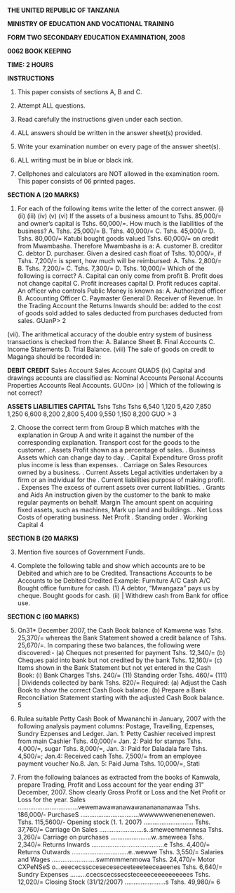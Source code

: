 **THE UNITED REPUBLIC OF TANZANIA**

**MINISTRY OF EDUCATION AND VOCATIONAL TRAINING**

**FORM TWO SECONDARY EDUCATION EXAMINATION, 2008**

**0062 BOOK KEEPING**

**TIME: 2 HOURS**

**INSTRUCTIONS**

1. This paper consists of sections A, B and C.

2. Attempt ALL questions.

3. Read carefully the instructions given under each section.

4. ALL answers should be written in the answer sheet(s) provided.

5. Write your examination number on every page of the answer sheet(s).

6. ALL writing must be in blue or black ink.

7. Cellphones and calculators are NOT allowed in the examination room.
This paper consists of 06 printed pages.

**SECTION A (20 MARKS)**

1. For each of the following items write the letter of the correct answer.
(i)
(ii)
(iii)
(iv)
(v)
(vi)
If the assets of a business amount to Tshs. 85,000/= and owner’s capital is Tshs. 60,000/=.
How much is the liabilities of the business?
A. Tshs. 25,000/=
B. Tshs. 40,000/=
C. Tshs. 45,000/=
D. Tshs. 80,000/=
Katubi bought goods valued Tshs. 60,000/= on credit from Mwambasha. Therefore
Mwambasha is a:
A. customer
B. creditor
C. debtor
D. purchaser.
Given a desired cash float of Tshs. 10,000/=, if Tshs. 7,200/= is spent, how much will be reimbursed:
A. Tshs. 2,800/=
B. Tshs. 7,200/=
C. Tshs. 7,300/=
D. Tshs. 10,000/=
Which of the following is correct?
A. Capital can only come from profit
B. Profit does not change capital
C. Profit increases capital
D. Profit reduces capital.
An officer who controls Public Money is known as:
A. Authorized officer
B. Accounting Officer
C. Paymaster General
D. Receiver of Revenue.
In the Trading Account the Returns Inwards should be:
added to the cost of goods sold added to sales deducted from purchases deducted from sales.
GUanP>
2

(vii). The arithmetical accuracy of the double entry system of business transactions is checked from the:
A. Balance Sheet
B. Final Accounts
C. Income Statements
D. Trial Balance.
(viii) The sale of goods on credit to Maganga should be recorded in:

**DEBIT CREDIT**
Sales Account
Sales Account
QUADS
(ix) Capital and drawings accounts are classified as:
Nominal Accounts
Personal Accounts
Properties Accounts
Real Accounts.
GUOn>
(x) | Which of the following is not correct?

**ASSETS LIABILITIES CAPITAL**
Tshs Tshs Tshs
6,540 1,120 5,420
7,850 1,250 6,600
8,200 2,800 5,400
9,550 1,150 8,200
GUO >
3

2. Choose the correct term from Group B which matches with the explanation in Group A and write it against the number of the corresponding explanation.
Transport cost for the goods to the customer. . Assets
Profit shown as a percentage of sales. . Business
Assets which can change day to day. . Capital Expenditure
Gross profit plus income is less than expenses. . Carriage on Sales
Resources owned by a business. . Current Assets
Legal activities undertaken by a firm or an individual for the . Current liabilities purpose of making profit.
. Expenses
The excess of current assets over current liabilities.
. Grants and Aids
An instruction given by the customer to the bank to make regular payments on behalf. Margin
The amount spent on acquiring fixed assets, such as machines, Mark up land and buildings. . Net Loss
Costs of operating business. Net Profit
. Standing order
. Working Capital
4

**SECTION B (20 MARKS)**

3. Mention five sources of Government Funds.

4. Complete the following table and show which accounts are to be Debited and which are to be
Credited.
Transactions Accounts to be Accounts to be
Debited Credited
Example: Furniture A/C Cash A/C
Bought office furniture for cash.
(1) A debtor, “Mwangaza” pays us by cheque.
Bought goods for cash.
(ii) | Withdrew cash from Bank for office use.

**SECTION C (60 MARKS)**

5. On31* December 2007, the Cash Book balance of Kamwene was Tshs. 25,370/= whereas the Bank
Statement showed a credit balance of Tshs. 25,670/=. In comparing these two balances, the following were discovered:-
(a) Cheques not presented for payment Tshs. 12,340/=
(b) Cheques paid into bank but not credited by the bank Tshs. 12,160/=
(c) Items shown in the Bank Statement but not yet entered in the Cash Book:
(i) Bank Charges Tshs. 240/=
(11) Standing order Tshs. 460/=
(111) | Dividends collected by bank Tshs. 820/=
Required:
(a) Adjust the Cash Book to show the correct Cash Book balance.
(b) Prepare a Bank Reconciliation Statement starting with the adjusted Cash Book balance.
5

6. Rulea suitable Petty Cash Book of Mwananchi in January, 2007 with the following analysis payment columns: Postage, Travelling, Ezpenses, Sundry Ezpenses and Ledger.
Jan. 1: Petty Cashier received imprest from main Cashier
Tshs. 40,000/=
Jan. 2: Paid for stamps Tshs. 4,000/=, sugar Tshs. 8,000/=,
Jan. 3: Paid for Daladala fare Tshs. 4,500/=;
Jan.4: Received cash Tshs. 7,500/= from an employee payment voucher No.8. Jan. 5: Paid Juma Tshs. 10,000/=, Stati

7. From the following balances as extracted from the books of Kamwala, prepare Trading, Profit and
Loss account for the year ending 31" December, 2007. Show clearly Gross Profit or Loss and the
Net Profit or Loss for the year.
Sales ..................................vewemawawanawawananananawaa Tshs. 186,000/-
PurchaseS .................................wwwwwwenenenenewen. Tshs. 115,5600/-
Opening stock (1. 1. 2007) ............................ Tshs. 37,760/=
Carriage On Sales .........................s..smeweemmennesa Tshs. 3,260/=
Carriage on purchases .......................w..smeweea Tshs. 2,340/=
Returns Inwards .........................................e Tshs. 4,400/=
Returns Outwards ................................e..wewwe Tshs. 3,550/=
Salaries and Wages .........................swmmmmenmowa Tshs. 24,470/=
Motor CXPeNSeS o...eeececsscceseceseceeteeeteeceaeenes Tshs. 6,640/=
Sundry Expenses .........ccecscecssecsteceeeceeeeeeeeees Tshs. 12,020/=
Closing Stock (31/12/2007) .......................s Tshs. 49,980/=
6